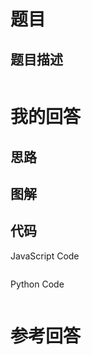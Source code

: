 # 题目

## 题目描述

```
```


# 我的回答

## 思路

## 图解

## 代码

JavaScript Code
```js
```

Python Code
```py
```


# 参考回答